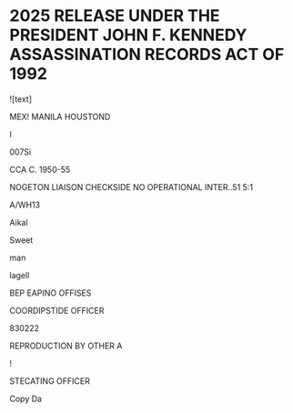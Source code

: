 # 2025 RELEASE UNDER THE PRESIDENT JOHN F. KENNEDY ASSASSINATION RECORDS ACT OF 1992

![text]

MEX! MANILA HOUSTOND

I

007Si

CCA C. 1950-55

NOGETON LIAISON CHECKSIDE NO OPERATIONAL INTER..51 5:1

A/WH13

Aikal

Sweet

man

lagell

ΒΕΡ ΕΑΡΙΝΟ OFFISES

COORDIPSTIDE OFFICER

830222

REPRODUCTION BY OTHER A

!

STECATING
OFFICER

Copy Da
